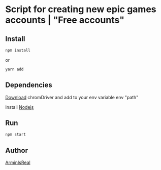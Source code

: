 # Script for creating new epic games accounts | "Free accounts"

## Install

 ```bash
 npm install
 ```

 or

 ```bash
 yarn add
 ```

## Dependencies

 [Download](https://chromedriver.chromium.org/downloads) chromDriver and add to your env variable env "path" 

 Install [Nodejs](https://nodejs.org/en/download/)

## Run

 ```bash
 npm start
 ```

## Author

 [ArminIsReal](https://arminsayar.ir/)